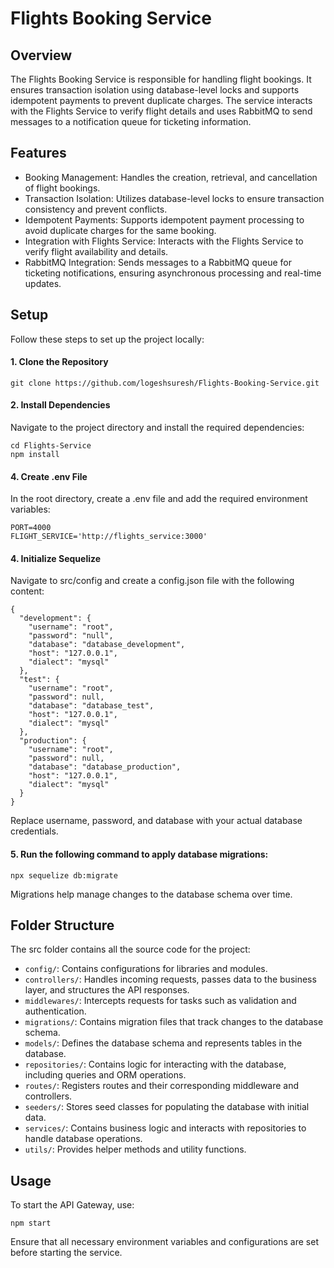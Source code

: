 # Flights Booking Service

## Overview
The Flights Booking Service is responsible for handling flight bookings. It ensures transaction isolation using database-level locks and supports idempotent payments to prevent duplicate charges. The service interacts with the Flights Service to verify flight details and uses RabbitMQ to send messages to a notification queue for ticketing information.

## Features
- Booking Management: Handles the creation, retrieval, and cancellation of flight bookings.
- Transaction Isolation: Utilizes database-level locks to ensure transaction consistency and prevent conflicts.
- Idempotent Payments: Supports idempotent payment processing to avoid duplicate charges for the same booking.
- Integration with Flights Service: Interacts with the Flights Service to verify flight availability and details.
- RabbitMQ Integration: Sends messages to a RabbitMQ queue for ticketing notifications, ensuring asynchronous processing and real-time updates.


## Setup
Follow these steps to set up the project locally:

#### 1. Clone the Repository

```
git clone https://github.com/logeshsuresh/Flights-Booking-Service.git
```

#### 2. Install Dependencies

Navigate to the project directory and install the required dependencies:

```
cd Flights-Service
npm install
```

#### 4. Create .env File

In the root directory, create a .env file and add the required environment variables:
```
PORT=4000
FLIGHT_SERVICE='http://flights_service:3000'
```

#### 4. Initialize Sequelize

Navigate to src/config and create a config.json file with the following content:
```
{
  "development": {
    "username": "root",
    "password": "null",
    "database": "database_development",
    "host": "127.0.0.1",
    "dialect": "mysql"
  },
  "test": {
    "username": "root",
    "password": null,
    "database": "database_test",
    "host": "127.0.0.1",
    "dialect": "mysql"
  },
  "production": {
    "username": "root",
    "password": null,
    "database": "database_production",
    "host": "127.0.0.1",
    "dialect": "mysql"
  }
}
```
Replace username, password, and database with your actual database credentials.

#### 5. Run the following command to apply database migrations:

```
npx sequelize db:migrate
```
Migrations help manage changes to the database schema over time.

## Folder Structure
The src folder contains all the source code for the project:

- `config/`: Contains configurations for libraries and modules.
- `controllers/`: Handles incoming requests, passes data to the business layer, and structures the API responses.
- `middlewares/`: Intercepts requests for tasks such as validation and authentication.
- `migrations/`: Contains migration files that track changes to the database schema.
- `models/`: Defines the database schema and represents tables in the database.
- `repositories/`: Contains logic for interacting with the database, including queries and ORM operations.
- `routes/`: Registers routes and their corresponding middleware and controllers.
- `seeders/`: Stores seed classes for populating the database with initial data.
- `services/`: Contains business logic and interacts with repositories to handle database operations.
- `utils/`: Provides helper methods and utility functions.

## Usage
To start the API Gateway, use:

```
npm start
```
Ensure that all necessary environment variables and configurations are set before starting the service.

